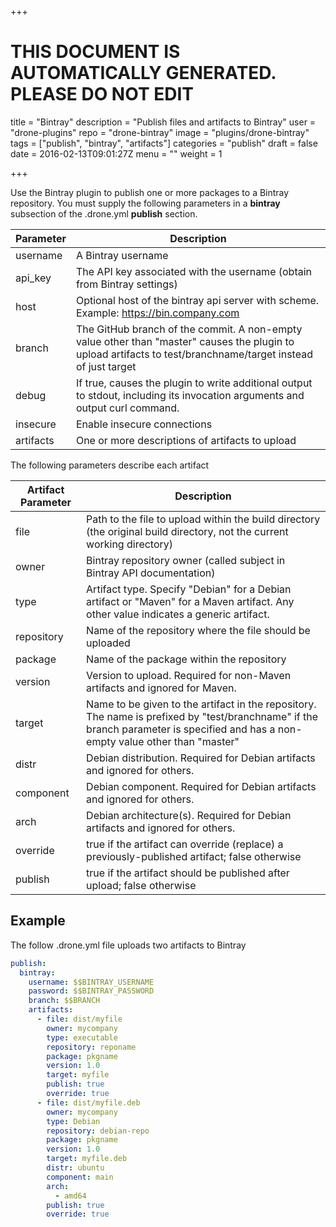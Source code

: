 +++

# THIS DOCUMENT IS AUTOMATICALLY GENERATED. PLEASE DO NOT EDIT

title = "Bintray"
description = "Publish files and artifacts to Bintray"
user = "drone-plugins"
repo = "drone-bintray"
image = "plugins/drone-bintray"
tags = ["publish", "bintray", "artifacts"]
categories = "publish"
draft = false
date = 2016-02-13T09:01:27Z
menu = ""
weight = 1

+++

Use the Bintray plugin to publish one or more packages to a Bintray repository. You must supply the following parameters in a **bintray** subsection of the .drone.yml **publish** section.

Parameter | Description
--------- | -----------
username  | A Bintray username
api_key | The API key associated with the username (obtain from Bintray settings)
host | Optional host of the bintray api server with scheme. Example: https://bin.company.com
branch | The GitHub branch of the commit.  A non-empty value other than "master" causes the plugin to upload artifacts to test/branchname/target instead of just target
debug | If true, causes the plugin to write additional output to stdout, including its invocation arguments and output curl command.
insecure | Enable insecure connections
artifacts | One or more descriptions of artifacts to upload

The following parameters describe each artifact

Artifact Parameter | Description
--------- | -----------
file | Path to the file to upload within the build directory (the original build directory, not the current working directory)
owner | Bintray repository owner (called subject in Bintray API documentation)
type | Artifact type.  Specify "Debian" for a Debian artifact or "Maven" for a Maven artifact.  Any other value indicates a generic artifact.
repository | Name of the repository where the file should be uploaded
package | Name of the package within the repository
version | Version to upload.  Required for non-Maven artifacts and ignored for Maven.
target | Name to be given to the artifact in the repository.  The name is prefixed by "test/branchname" if the branch parameter is specified and has a non-empty value other than "master"
distr | Debian distribution.  Required for Debian artifacts and ignored for others.
component | Debian component.  Required for Debian artifacts and ignored for others.
arch | Debian architecture(s).  Required for Debian artifacts and ignored for others.
override | true if the artifact can override (replace) a previously-published artifact; false otherwise
publish | true if the artifact should be published after upload; false otherwise

## Example

The follow .drone.yml file uploads two artifacts to Bintray

```yaml
publish:
  bintray:
    username: $$BINTRAY_USERNAME
    password: $$BINTRAY_PASSWORD
    branch: $$BRANCH
    artifacts:
      - file: dist/myfile
        owner: mycompany
        type: executable
        repository: reponame
        package: pkgname
        version: 1.0
        target: myfile
        publish: true
        override: true
      - file: dist/myfile.deb
        owner: mycompany
        type: Debian
        repository: debian-repo
        package: pkgname
        version: 1.0
        target: myfile.deb
        distr: ubuntu
        component: main
        arch:
          - amd64
        publish: true
        override: true
```

